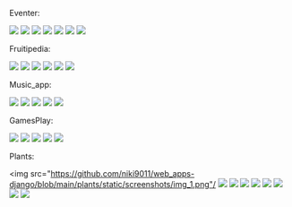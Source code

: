 Eventer:

<img src="https://github.com/niki9011/web_apps-django/blob/main/eventer_app/static/screenshot/Screenshot%20from%202023-08-17%2009-41-54.png"/>
<img src="https://github.com/niki9011/web_apps-django/blob/main/eventer_app/static/screenshot/Screenshot%20from%202023-08-17%2009-42-02.png"/>
<img src="https://github.com/niki9011/web_apps-django/blob/main/eventer_app/static/screenshot/Screenshot%20from%202023-08-17%2009-42-13.png"/>
<img src="https://github.com/niki9011/web_apps-django/blob/main/eventer_app/static/screenshot/Screenshot%20from%202023-08-17%2009-42-21.png"/>
<img src="https://github.com/niki9011/web_apps-django/blob/main/eventer_app/static/screenshot/Screenshot%20from%202023-08-17%2009-42-28.png"/>
<img src="https://github.com/niki9011/web_apps-django/blob/main/eventer_app/static/screenshot/Screenshot%20from%202023-08-17%2009-42-33.png"/>
<img src="https://github.com/niki9011/web_apps-django/blob/main/eventer_app/static/screenshot/Screenshot%20from%202023-08-17%2009-42-46.png"/>

Fruitipedia:

<img src="https://github.com/niki9011/web_apps-django/blob/main/fruitipedia_exam/static/images/index.png"/>
<img src="https://github.com/niki9011/web_apps-django/blob/main/fruitipedia_exam/static/images/create.png"/>
<img src="https://github.com/niki9011/web_apps-django/blob/main/fruitipedia_exam/static/images/fruits.png"/>
<img src="https://github.com/niki9011/web_apps-django/blob/main/fruitipedia_exam/static/images/profile-details.png"/>
<img src="https://github.com/niki9011/web_apps-django/blob/main/fruitipedia_exam/static/images/edit-profile.png"/>
<img src="https://github.com/niki9011/web_apps-django/blob/main/fruitipedia_exam/static/images/edit and delete.png"/>

Music_app:

<img src="https://github.com/niki9011/web_apps-django/blob/main/music_app/static/images/home.png"/>
<img src="https://github.com/niki9011/web_apps-django/blob/main/music_app/static/images/add_album2.png"/>
<img src="https://github.com/niki9011/web_apps-django/blob/main/music_app/static/images/all_albums.png"/>
<img src="https://github.com/niki9011/web_apps-django/blob/main/music_app/static/images/profile_details4.png"/>
<img src="https://github.com/niki9011/web_apps-django/blob/main/music_app/static/images/details%0A.png"/>


GamesPlay:

<img src="https://github.com/niki9011/web_apps-django/blob/main/games_play/static/screenshots/Screenshot%20from%202023-08-17%2010-36-01.png"/>
<img src="hhttps://github.com/niki9011/web_apps-django/blob/main/games_play/static/screenshots/Screenshot%20from%202023-08-17%2010-36-07.png"/>
<img src="https://github.com/niki9011/web_apps-django/blob/main/games_play/static/screenshots/Screenshot%20from%202023-08-17%2010-50-57.png"/>
<img src="https://github.com/niki9011/web_apps-django/blob/main/games_play/static/screenshots/Screenshot%20from%202023-08-17%2010-51-03.png"/>
<img src="https://github.com/niki9011/web_apps-django/blob/main/games_play/static/screenshots/Screenshot%20from%202023-08-17%2010-51-20.png"/>

Plants:

<img src="https://github.com/niki9011/web_apps-django/blob/main/plants/static/screenshots/img_1.png"/
<img src="https://github.com/niki9011/web_apps-django/blob/main/plants/static/screenshots/img_2.png"/>
<img src="https://github.com/niki9011/web_apps-django/blob/main/plants/static/screenshots/img_5.png"/>
<img src="https://github.com/niki9011/web_apps-django/blob/main/plants/static/screenshots/img_6.png"/>
<img src="https://github.com/niki9011/web_apps-django/blob/main/plants/static/screenshots/img_7.png"/>
<img src="https://github.com/niki9011/web_apps-django/blob/main/plants/static/screenshots/img_8.png"/>
<img src="https://github.com/niki9011/web_apps-django/blob/main/plants/static/screenshots/img_10.png"/>
<img src="https://github.com/niki9011/web_apps-django/blob/main/plants/static/screenshots/img_12.png"/>
<img src="https://github.com/niki9011/web_apps-django/blob/main/plants/static/screenshots/img_13.png"/>

